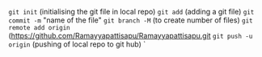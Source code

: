 `git init`                    (initialising the git file in local repo)
`git add`                     (adding a git file)
`git commit -m`               "name of the file"
`git branch -M`                (to create number of files)
`git remote add origin`         (https://github.com/Ramayyapattisapu/Ramayyapattisapu.git
`git push -u origin`            (pushing of local repo to git hub)
`
